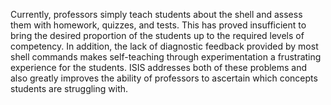 Currently, professors simply teach students about the shell and assess them with homework, quizzes, and tests. This has proved insufficient to bring the desired proportion of the students up to the required levels of competency. In addition, the lack of diagnostic feedback provided by most shell commands makes self-teaching through experimentation a frustrating experience for the students. ISIS addresses both of these problems and also greatly improves the ability of professors to ascertain which concepts students are struggling with.